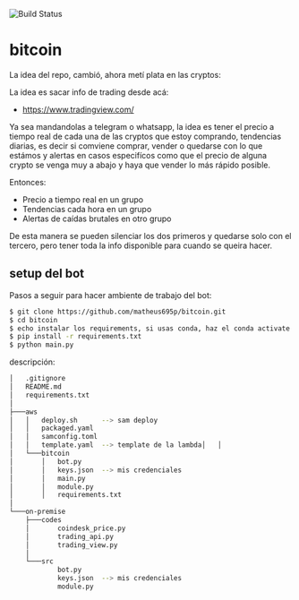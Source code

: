 ![Build Status](https://www.repostatus.org/badges/latest/active.svg)

# bitcoin
La idea del repo, cambió, ahora metí plata en las cryptos:

La idea es sacar info de trading desde acá:


* https://www.tradingview.com/


Ya sea mandandolas a telegram o whatsapp, la idea es tener el precio a tiempo real de cada una de las cryptos que estoy comprando, tendencias diarias, es decir si comviene comprar, vender o quedarse con lo que estámos y alertas en casos especifícos como que el precio de alguna crypto se venga muy a abajo y haya que vender lo más rápido posible.


Entonces:
* Precio a tiempo real en un grupo
* Tendencias cada hora en un grupo
* Alertas de caídas brutales en otro grupo

De esta manera se pueden silenciar los dos primeros y quedarse solo con el tercero, pero tener toda la info disponible para cuando se queira hacer.



## setup del bot
Pasos a seguir para hacer ambiente de trabajo del bot:
```sh
$ git clone https://github.com/matheus695p/bitcoin.git
$ cd bitcoin
$ echo instalar los requirements, si usas conda, haz el conda activate del ambiente
$ pip install -r requirements.txt
$ python main.py
```

descripción:
 
```sh
│   .gitignore
│   README.md
│   requirements.txt
│
├───aws
│   │   deploy.sh      --> sam deploy
│   │   packaged.yaml
│   │   samconfig.toml
│   │   template.yaml  --> template de la lambda│   │
│   └───bitcoin
│       │   bot.py
│       │   keys.json  --> mis credenciales
│       │   main.py
│       │   module.py
│       │   requirements.txt
│
└───on-premise
    ├───codes
    │       coindesk_price.py
    │       trading_api.py
    │       trading_view.py
    │
    └───src
            bot.py
            keys.json  --> mis credenciales
            module.py

```
